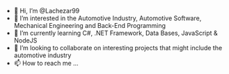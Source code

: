 - 👋 Hi, I’m @Lachezar99
- 👀 I’m interested in the Automotive Industry, Automotive Software, Mechanical Engineering and Back-End Programming
- 🌱 I’m currently learning C#, .NET Framework, Data Bases, JavaScript & NodeJS
- 💞️ I’m looking to collaborate on interesting projects that might include the automotive industry
- 📫 How to reach me ...

<!---
Lachezar99/Lachezar99 is a ✨ special ✨ repository because its `README.md` (this file) appears on your GitHub profile.
You can click the Preview link to take a look at your changes.
--->
